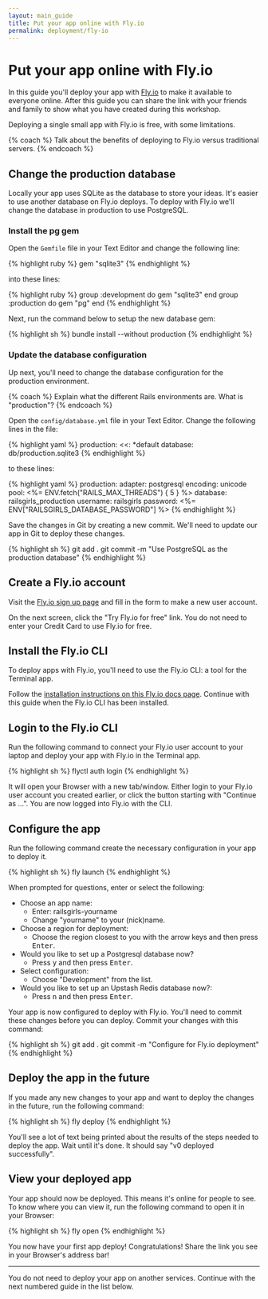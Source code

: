 ```yaml
---
layout: main_guide
title: Put your app online with Fly.io
permalink: deployment/fly-io
---
```


# Put your app online with Fly.io

In this guide you'll deploy your app with [Fly.io](https://fly.io/app) to make it available to everyone online. After this guide you can share the link with your friends and family to show what you have created during this workshop.

Deploying a single small app with Fly.io is free, with some limitations.

{% coach %}
Talk about the benefits of deploying to Fly.io versus traditional servers.
{% endcoach %}

## Change the production database

Locally your app uses SQLite as the database to store your ideas. It's easier to use another database on Fly.io deploys. To deploy with Fly.io we'll change the database in production to use PostgreSQL.

### Install the pg gem

Open the `Gemfile` file in your Text Editor and change the following line:

{% highlight ruby %}
gem "sqlite3"
{% endhighlight %}

into these lines:

{% highlight ruby %}
group :development do
  gem "sqlite3"
end
group :production do
  gem "pg"
end
{% endhighlight %}

Next, run the command below to setup the new database gem:

{% highlight sh %}
bundle install --without production
{% endhighlight %}

### Update the database configuration

Up next, you'll need to change the database configuration for the production environment.

{% coach %}
Explain what the different Rails environments are. What is "production"?
{% endcoach %}

Open the `config/database.yml` file in your Text Editor. Change the following lines in the file:

{% highlight yaml %}
production:
  <<: *default
  database: db/production.sqlite3
{% endhighlight %}

to these lines:

{% highlight yaml %}
production:
  adapter: postgresql
  encoding: unicode
  pool: <%= ENV.fetch("RAILS_MAX_THREADS") { 5 } %>
  database: railsgirls_production
  username: railsgirls
  password: <%= ENV["RAILSGIRLS_DATABASE_PASSWORD"] %>
{% endhighlight %}

Save the changes in Git by creating a new commit. We'll need to update our app in Git to deploy these changes.

{% highlight sh %}
git add .
git commit -m "Use PostgreSQL as the production database"
{% endhighlight %}

## Create a Fly.io account

Visit the [Fly.io sign up page](https://fly.io/app/sign-up) and fill in the form to make a new user account.

On the next screen, click the "Try Fly.io for free" link. You do not need to enter your Credit Card to use Fly.io for free.

## Install the Fly.io CLI

To deploy apps with Fly.io, you'll need to use the Fly.io CLI: a tool for the Terminal app.

Follow the [installation instructions on this Fly.io docs page](https://fly.io/docs/hands-on/install-flyctl/). Continue with this guide when the Fly.io CLI has been installed.

## Login to the Fly.io CLI

Run the following command to connect your Fly.io user account to your laptop and deploy your app with Fly.io in the Terminal app.

{% highlight sh %}
flyctl auth login
{% endhighlight %}

It will open your Browser with a new tab/window. Either login to your Fly.io user account you created earlier, or click the button starting with "Continue as ...". You are now logged into Fly.io with the CLI.

## Configure the app

Run the following command create the necessary configuration in your app to deploy it.

{% highlight sh %}
fly launch
{% endhighlight %}

When prompted for questions, enter or select the following:

- Choose an app name:
    - Enter: railsgirls-yourname
    - Change "yourname" to your (nick)name.
- Choose a region for deployment:
    - Choose the region closest to you with the arrow keys and then press <kbd>Enter</kbd>.
- Would you like to set up a Postgresql database now?
    - Press <kbd>y</kbd> and then press <kbd>Enter</kbd>.
- Select configuration:
    - Choose "Development" from the list.
- Would you like to set up an Upstash Redis database now?:
    - Press <kbd>n</kbd> and then press <kbd>Enter</kbd>.

Your app is now configured to deploy with Fly.io. You'll need to commit these changes before you can deploy. Commit your changes with this command:

{% highlight sh %}
git add .
git commit -m "Configure for Fly.io deployment"
{% endhighlight %}

## Deploy the app in the future

If you made any new changes to your app and want to deploy the changes in the future, run the following command:

{% highlight sh %}
fly deploy
{% endhighlight %}

You'll see a lot of text being printed about the results of the steps needed to deploy the app. Wait until it's done. It should say "v0 deployed successfully".

## View your deployed app

Your app should now be deployed. This means it's online for people to see. To know where you can view it, run the following command to open it in your Browser:

{% highlight sh %}
fly open
{% endhighlight %}

You now have your first app deploy! Congratulations! Share the link you see in your Browser's address bar!

---

You do not need to deploy your app on another services. Continue with the next numbered guide in the list below.
